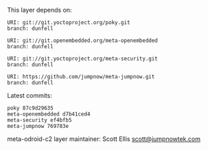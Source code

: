 This layer depends on:

    URI: git://git.yoctoproject.org/poky.git
    branch: dunfell

    URI: git://git.openembedded.org/meta-openembedded
    branch: dunfell

    URI: git://git.yoctoproject.org/meta-security.git
    branch: dunfell

    URI: https://github.com/jumpnow/meta-jumpnow.git
    branch: dunfell

Latest commits:

    poky 87c9d29635
    meta-openembedded d7b41ced4
    meta-security ef4bfb5
    meta-jumpnow 769783e

meta-odroid-c2 layer maintainer: Scott Ellis <scott@jumpnowtek.com>
